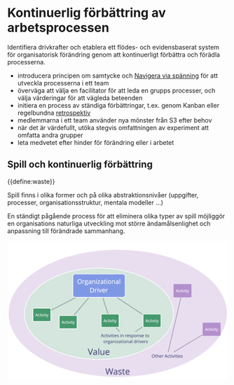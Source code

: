 # Kontinuerlig förbättring av arbetsprocessen

<summary>
Identifiera drivkrafter och etablera ett flödes- och evidensbaserat system för organisatorisk förändring genom att kontinuerligt förbättra och förädla processerna.
</summary>

- introducera principen om samtycke och [Navigera via spänning](section:navigate-via-tension) för att utveckla processerna i ett team
- överväga att välja en facilitator för att leda en grupps processer, och välja värderingar för att vägleda beteenden
- initiera en process av ständiga förbättringar, t.ex. genom Kanban eller regelbundna [retrospektiv](section:retrospective)
- medlemmarna i ett team använder nya mönster från S3 efter behov
- när det är värdefullt, utöka stegvis omfattningen av experiment att omfatta andra grupper
- leta medvetet efter hinder för förändring eller i arbetet

## Spill och kontinuerlig förbättring

{{define:waste}}

Spill finns i olika former och på olika abstraktionsnivåer (uppgifter, processer, organisationsstruktur, mentala modeller ...)

En ständigt pågående process för att eliminera olika typer av spill möjliggör en organisations naturliga utveckling mot större ändamålsenlighet och anpassning till förändrade sammanhang.

![Drivkrafter, värde och spill](img/workflow-and-value/drivers-value-waste.png)